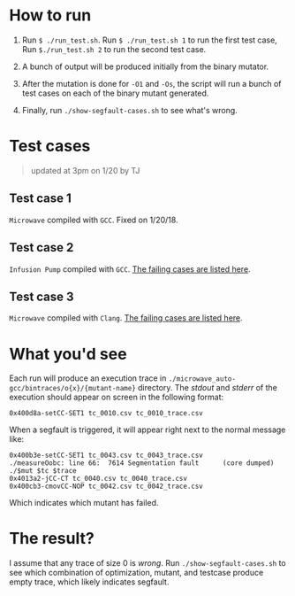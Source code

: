 How to run
==========

1.  Run `$ ./run_test.sh`. Run `$ ./run_test.sh 1` to run the first test case,
    Run `$./run_test.sh 2` to run the second test case.

2.  A bunch of output will be produced initially from the binary mutator.

3.  After the mutation is done for `-O1` and `-Os`, the script will run a bunch
    of test cases on each of the binary mutant generated.

4.  Finally, run `./show-segfault-cases.sh` to see what's wrong.

Test cases
==========

> updated at 3pm on 1/20 by TJ

Test case 1
-----------

`Microwave` compiled with `GCC`.
Fixed on 1/20/18.

Test case 2
-----------

`Infusion Pump` compiled with `GCC`.
[The failing cases are listed here](infusion-gcc-failures.txt).

Test case 3
-----------

`Microwave` compiled with `Clang`.
[The failing cases are listed here](microwave-clang-failures.txt).


What you'd see
==============

Each run will produce an execution trace in
`./microwave_auto-gcc/bintraces/o{x}/{mutant-name}` directory. The *stdout* and
*stderr* of the execution should appear on screen in the following format:

```
0x400d8a-setCC-SET1 tc_0010.csv tc_0010_trace.csv
```

When a segfault is triggered, it will appear right next to the normal message
like:

```
0x400b3e-setCC-SET1 tc_0043.csv tc_0043_trace.csv
./measureOobc: line 66:  7614 Segmentation fault      (core dumped) ./$mut $tc $trace
0x4013a2-jCC-CT tc_0040.csv tc_0040_trace.csv
0x400cb3-cmovCC-NOP tc_0042.csv tc_0042_trace.csv
```

Which indicates which mutant has failed.

The result?
===========

I assume that any trace of size 0 is *wrong*. Run `./show-segfault-cases.sh` to
see which combination of optimization, mutant, and testcase produce empty
trace, which likely indicates segfault.


